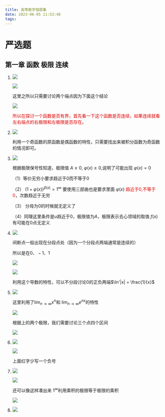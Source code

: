 ```yaml
---
title: 高等数学错题集
date: 2023-06-05 11:53:48
tags:
---
```


# 严选题

## 第一章 函数 极限 连续

1. ![](https://124newblog-1309411887.cos.ap-nanjing.myqcloud.com/images/202307160953269.png)

   ![](https://124newblog-1309411887.cos.ap-nanjing.myqcloud.com/images/202307161004461.jpeg)

   这里之所以只需要讨论两个端点因为下面这个结论

   ![](https://124newblog-1309411887.cos.ap-nanjing.myqcloud.com/images/202307161005457.png)

   <font color="#dd0000">所以在探讨一个函数是否有界，首先看一下这个函数是否连续，如果连续就看左右端点的右极限和左极限是否存在。</font>

2. ![](https://124newblog-1309411887.cos.ap-nanjing.myqcloud.com/images/202307161008257.png)

   利用一个奇函数的原函数是偶函数的特性，只需要找出来被积分函数为奇函数的情况即可。

3. ![](https://124newblog-1309411887.cos.ap-nanjing.myqcloud.com/images/202307161027627.png)

   根据极限保号性知道，极限值 $A \ge 0,\ \varphi(x) \ge 0$,说明了可能出现 $\varphi(x) = 0$

   （1）等价无穷小要求趋近于0而不等于0

   （2） $(1+ \varphi(x))^{\beta(x)} = 1^\infty$ 要使用三部曲也是要求里面 $\varphi(x)$ <font color="#dd0000">趋近于0,不等于0</font>，次数趋近于无穷

   （3） 分母为$0$的时候就无定义了

   （4）同理这里条件是$u$趋近于$0$，极限值为$A$，极限表示去心领域的取值 $f(x)$ 有可能在$0$点无定义

4. ![](https://124newblog-1309411887.cos.ap-nanjing.myqcloud.com/images/202307161039457.png)

   间断点一般出现在分段点处（因为一个分段点两端通常是连续的）

   所以是在$0、-1、1$

   ![](https://124newblog-1309411887.cos.ap-nanjing.myqcloud.com/images/202307161058205.jpeg)

   ![](https://124newblog-1309411887.cos.ap-nanjing.myqcloud.com/images/202307161058792.png)

   利用这个导数的特性，可以不分段讨论0的正负两端$\ln'|x| = \frac{1}{x}$

5. ![](https://124newblog-1309411887.cos.ap-nanjing.myqcloud.com/images/202307161103035.png)

   这里利用了$\lim_{n\to\infty}x^n$和 $\lim_{n\to\infty}e^{nx}$的特性

   ![](https://124newblog-1309411887.cos.ap-nanjing.myqcloud.com/images/202307161121667.png)

   根据上的两个极限，我们需要讨论三个点四个区间

   ![](https://124newblog-1309411887.cos.ap-nanjing.myqcloud.com/images/202307161133372.jpeg)

6. ![](https://124newblog-1309411887.cos.ap-nanjing.myqcloud.com/images/202307161133383.png)

   ![](https://124newblog-1309411887.cos.ap-nanjing.myqcloud.com/images/202307161143793.jpeg)

   上面红字少写一个负号

7. ![](https://124newblog-1309411887.cos.ap-nanjing.myqcloud.com/images/202307161144963.png)

   ![](https://124newblog-1309411887.cos.ap-nanjing.myqcloud.com/images/202307161155924.jpeg)

   还可以像这样凑出来 $1^\infty$利用乘积的极限等于极限的乘积

   ![](https://124newblog-1309411887.cos.ap-nanjing.myqcloud.com/images/202307161156485.png)

8. ![](https://124newblog-1309411887.cos.ap-nanjing.myqcloud.com/images/202307161205909.png)

   














